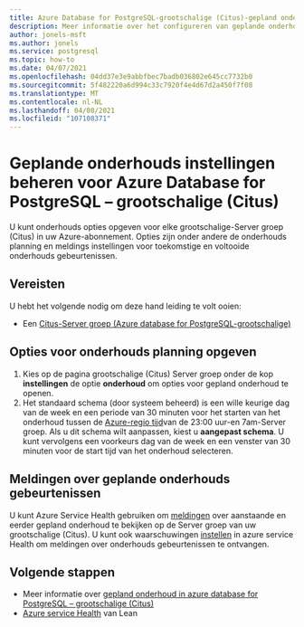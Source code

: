 ```yaml
---
title: Azure Database for PostgreSQL-grootschalige (Citus)-gepland onderhoud-Azure Portal
description: Meer informatie over het configureren van geplande onderhouds instellingen voor een Azure Database for PostgreSQL-grootschalige (Citus) van de Azure Portal.
author: jonels-msft
ms.author: jonels
ms.service: postgresql
ms.topic: how-to
ms.date: 04/07/2021
ms.openlocfilehash: 04dd37e3e9abbfbec7badb036802e645cc7732b0
ms.sourcegitcommit: 5f482220a6d994c33c7920f4e4d67d2a450f7f08
ms.translationtype: MT
ms.contentlocale: nl-NL
ms.lasthandoff: 04/08/2021
ms.locfileid: "107108371"
---
```

# <a name="manage-scheduled-maintenance-settings-for-azure-database-for-postgresql--hyperscale-citus"></a>Geplande onderhouds instellingen beheren voor Azure Database for PostgreSQL – grootschalige (Citus)

U kunt onderhouds opties opgeven voor elke grootschalige-Server groep (Citus) in uw Azure-abonnement. Opties zijn onder andere de onderhouds planning en meldings instellingen voor toekomstige en voltooide onderhouds gebeurtenissen.

## <a name="prerequisites"></a>Vereisten

U hebt het volgende nodig om deze hand leiding te volt ooien:

- Een [Citus-Server groep (Azure database for PostgreSQL-grootschalige)](quickstart-create-hyperscale-portal.md)

## <a name="specify-maintenance-schedule-options"></a>Opties voor onderhouds planning opgeven

1. Kies op de pagina grootschalige (Citus) Server groep onder de kop **instellingen** de optie **onderhoud** om opties voor gepland onderhoud te openen.
2. Het standaard schema (door systeem beheerd) is een wille keurige dag van de week en een periode van 30 minuten voor het starten van het onderhoud tussen de [Azure-regio tijd](https://go.microsoft.com/fwlink/?linkid=2143646)van de 23:00 uur-en 7am-Server groep. Als u dit schema wilt aanpassen, kiest u **aangepast schema**. U kunt vervolgens een voorkeurs dag van de week en een venster van 30 minuten voor de start tijd van het onderhoud selecteren.

## <a name="notifications-about-scheduled-maintenance-events"></a>Meldingen over geplande onderhouds gebeurtenissen

U kunt Azure Service Health gebruiken om [meldingen](../service-health/service-notifications.md) over aanstaande en eerder gepland onderhoud te bekijken op de Server groep van uw grootschalige (Citus). U kunt ook waarschuwingen [instellen](../service-health/resource-health-alert-monitor-guide.md) in azure service Health om meldingen over onderhouds gebeurtenissen te ontvangen.

## <a name="next-steps"></a>Volgende stappen

* Meer informatie over [gepland onderhoud in azure database for PostgreSQL – grootschalige (Citus)](concepts-hyperscale-maintenance.md)
* [Azure service Health](../service-health/overview.md) van Lean
